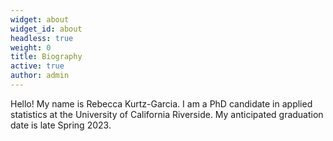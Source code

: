 ```yaml
---
widget: about
widget_id: about
headless: true
weight: 0
title: Biography
active: true
author: admin
---
```

Hello!  My name is Rebecca Kurtz-Garcia.  I am a PhD candidate in applied statistics at the University of California Riverside.  My anticipated graduation date is late Spring 2023.
